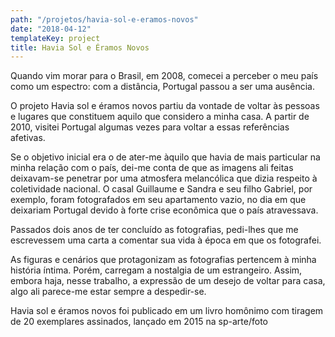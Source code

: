```yaml
---
path: "/projetos/havia-sol-e-eramos-novos"
date: "2018-04-12"
templateKey: project
title: Havia Sol e Éramos Novos
---
```

Quando vim morar para o Brasil, em 2008, comecei a perceber o meu país como um espectro: com a distância, Portugal passou a ser uma ausência.


O projeto Havia sol e éramos novos partiu da vontade de voltar às pessoas e lugares que constituem aquilo que considero a minha casa. A partir de 2010, visitei Portugal algumas vezes para voltar a essas referências afetivas. 


Se o objetivo inicial era o de ater-me àquilo que havia de mais particular na minha relação com o país, dei-me conta de que as imagens ali feitas deixavam-se penetrar por uma atmosfera melancólica que dizia respeito à coletividade nacional. O casal Guillaume e Sandra e seu filho Gabriel, por exemplo, foram fotografados em seu apartamento vazio, no dia em que deixariam Portugal devido à forte crise econômica que o país atravessava.


Passados dois anos de ter concluído as fotografias, pedi-lhes que me escrevessem uma carta a comentar sua vida à época em que os fotografei.


As figuras e cenários que protagonizam as fotografias pertencem à minha história íntima. Porém, carregam a nostalgia de um estrangeiro. Assim, embora haja, nesse trabalho, a expressão de um desejo de voltar para casa, algo ali parece-me estar sempre a despedir-se.

Havia sol e éramos novos foi publicado em um livro homônimo com tiragem de 20 exemplares assinados, lançado em 2015 na sp-arte/foto
